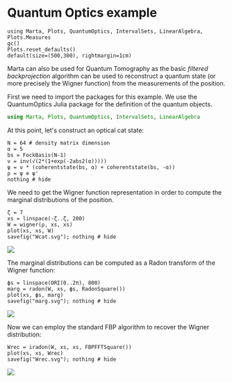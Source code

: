 # Quantum Optics example

```@setup qoptics
using Marta, Plots, QuantumOptics, IntervalSets, LinearAlgebra, Plots.Measures
gc()
Plots.reset_defaults()
default(size=(500,300), rightmargin=1cm)
```

Marta can also be used for Quantum Tomography as the basic
_filtered backprojection_ algorithm can be used to
reconstruct a quantum state (or more precisely the Wigner
function) from the measurements of the position.

First we need to import the packages for this example. We
use the QuantumOptics Julia package for the definition of
the quantum objects.

```julia
using Marta, Plots, QuantumOptics, IntervalSets, LinearAlgebra
```

At this point, let's construct an optical cat state:

```@example qoptics
N = 64 # density matrix dimension
α = 5
bs = FockBasis(N-1)
ν = inv(√(2*(1+exp(-2abs2(α)))))
ψ = ν * (coherentstate(bs, α) + coherentstate(bs, -α))
ρ = ψ ⊗ ψ'
nothing # hide
```

We need to get the Wigner function representation in order
to compute the marginal distributions of the position.

```@example qoptics
ζ = 7
xs = linspace(-ζ..ζ, 200)
W = wigner(ρ, xs, xs)
plot(xs, xs, W)
savefig("Wcat.svg"); nothing # hide
```

![](Wcat.svg)

The marginal distributions can be computed as a Radon
transform of the Wigner function:

```@example qoptics
ϕs = linspace(ORI(0..2π), 800)
marg = radon(W, xs, ϕs, RadonSquare())
plot(xs, ϕs, marg)
savefig("marg.svg"); nothing # hide
```

![](marg.svg)

Now we can employ the standard FBP algorithm to recover the
Wigner distribution:

```@example qoptics
Wrec = iradon(W, xs, xs, FBPFFTSquare())
plot(xs, xs, Wrec)
savefig("Wrec.svg"); nothing # hide
```

![](Wrec.svg)
